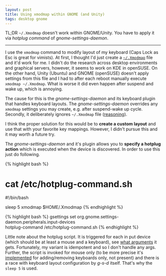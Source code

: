 ```yaml
---
layout: post
title: Using xmodmap within GNOME (and Unity)
tags: desktop gnome
---
```


TL;DR `~/.Xmodmap` doesn't work within GNOME/Unity. You have to apply it via
*hotplug command* of *gnome-settings-daemon*.

---

I use the `xmodmap` command to modify layout of my keyboard (Caps Lock as Esc
is great for vimists).
At first, I thought I'd just create a [`~/.Xmodmap`][gh] file and it'd work for
me.
I didn't do the research across desktop environments and graphical servers,
however, it seems to work on KDE in openSUSE.
On the other hand, Unity (Ubuntu) and GNOME (openSUSE) doesn't apply settings
from this file and I had to after each reboot manually execute `xmodmap
~/.Xmodmap`.
What is worse it did even happen after suspend and wake up, which is annoying.

The cause for this is the *gnome-settings-daemon* and its keyboard plugin that
handles keyboard layouts.
The *gnome-settings-daemon* overrides any `xmodmap` settings you may
create, e.g. after suspend-wake up cycle.
Secondly, it deliberately ignores `~/.Xmodmap` file ([reasoning][nx]).

I think the proper solution for this would be to **create a custom layout** and
use that with your favorite key mappings. However, I didn't pursue this and it
may worth a future try.

The *gnome-settings-daemon* and it's plugin allows you to **specify a hotplug
action** which is executed when the device is discovered. In order to use this
just do following.

{% highlight bash %}
# cat /etc/hotplug-command.sh
#!/bin/bash

sleep 5
xmodmap $HOME/.Xmodmap
{% endhighlight %}

{% highlight bash %}
gsettings set org.gnome.settings-daemon.peripherals.input-devices \
        hotplug-command /etc/hotplug-command.sh
{% endhighlight %}

Little note about the hotplug script.
It is triggered for each in put device (which should be at least a mouse and a
keyboard), see [what arguments][hot] it gets.
Fortunately, my variant is idempotent and so I don't handle any args.
Further, the script is invoked for mouse only (to be more precise it's
[implemented][fix] for adding/removing keyboards only, not present)
and there is a race with keyboard layout configuration by *g-s-d* itself.
That's why the `sleep 5` is used.

[gh]: https://github.com/Werkov/dotfiles/blob/master/.Xmodmap
[nx]: https://bugzilla.gnome.org/show_bug.cgi?id=674874
[hot]: https://github.com/GNOME/gnome-settings-daemon/blob/9287ef9ac5b119abdcbbabd920c19f353e577f90/plugins/common/input-device-example.sh
[fix]: https://bugzilla.gnome.org/show_bug.cgi?id=674221
